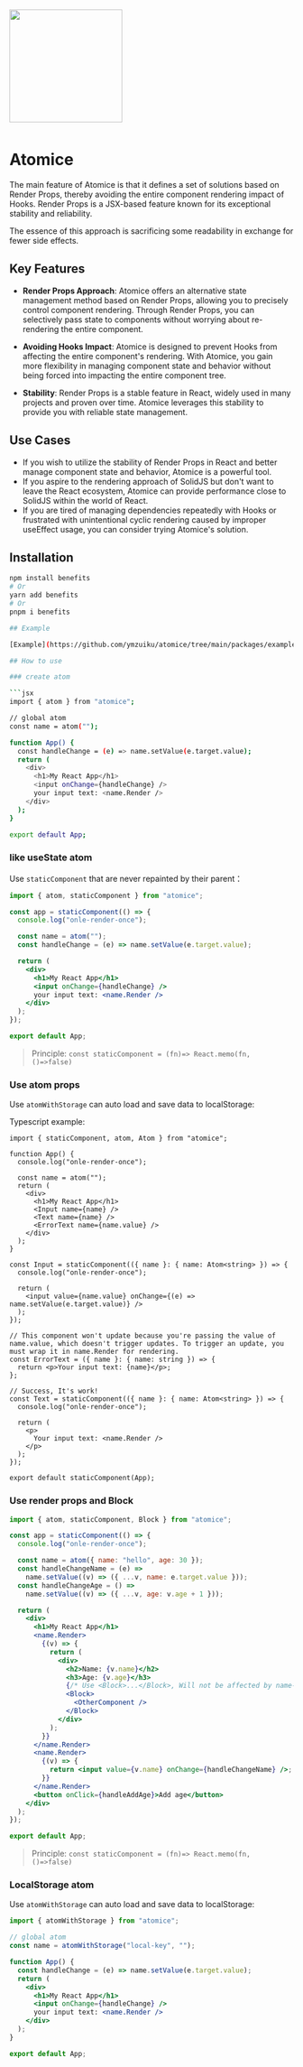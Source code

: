 <img src="/logo.png" style="margin: 10px auto; text-align:center; height:200px" />

# Atomice

The main feature of Atomice is that it defines a set of solutions based on Render Props, thereby avoiding the entire component rendering impact of Hooks. Render Props is a JSX-based feature known for its exceptional stability and reliability.

The essence of this approach is sacrificing some readability in exchange for fewer side effects.

## Key Features

- **Render Props Approach**: Atomice offers an alternative state management method based on Render Props, allowing you to precisely control component rendering. Through Render Props, you can selectively pass state to components without worrying about re-rendering the entire component.

- **Avoiding Hooks Impact**: Atomice is designed to prevent Hooks from affecting the entire component's rendering. With Atomice, you gain more flexibility in managing component state and behavior without being forced into impacting the entire component tree.

- **Stability**: Render Props is a stable feature in React, widely used in many projects and proven over time. Atomice leverages this stability to provide you with reliable state management.

## Use Cases

- If you wish to utilize the stability of Render Props in React and better manage component state and behavior, Atomice is a powerful tool.
- If you aspire to the rendering approach of SolidJS but don't want to leave the React ecosystem, Atomice can provide performance close to SolidJS within the world of React.
- If you are tired of managing dependencies repeatedly with Hooks or frustrated with unintentional cyclic rendering caused by improper useEffect usage, you can consider trying Atomice's solution.

## Installation

````sh
npm install benefits
# Or
yarn add benefits
# Or
pnpm i benefits

## Example

[Example](https://github.com/ymzuiku/atomice/tree/main/packages/example)

## How to use

### create atom

```jsx
import { atom } from "atomice";

// global atom
const name = atom("");

function App() {
  const handleChange = (e) => name.setValue(e.target.value);
  return (
    <div>
      <h1>My React App</h1>
      <input onChange={handleChange} />
      your input text: <name.Render />
    </div>
  );
}

export default App;
````

### like useState atom

Use `staticComponent` that are never repainted by their parent：

```jsx
import { atom, staticComponent } from "atomice";

const app = staticComponent(() => {
  console.log("onle-render-once");

  const name = atom("");
  const handleChange = (e) => name.setValue(e.target.value);

  return (
    <div>
      <h1>My React App</h1>
      <input onChange={handleChange} />
      your input text: <name.Render />
    </div>
  );
});

export default App;
```

> Principle: `const staticComponent = (fn)=> React.memo(fn, ()=>false)`

### Use atom props

Use `atomWithStorage` can auto load and save data to localStorage:

Typescript example:

```tsx
import { staticComponent, atom, Atom } from "atomice";

function App() {
  console.log("onle-render-once");

  const name = atom("");
  return (
    <div>
      <h1>My React App</h1>
      <Input name={name} />
      <Text name={name} />
      <ErrorText name={name.value} />
    </div>
  );
}

const Input = staticComponent(({ name }: { name: Atom<string> }) => {
  console.log("onle-render-once");

  return (
    <input value={name.value} onChange={(e) => name.setValue(e.target.value)} />
  );
});

// This component won't update because you're passing the value of name.value, which doesn't trigger updates. To trigger an update, you must wrap it in name.Render for rendering.
const ErrorText = ({ name }: { name: string }) => {
  return <p>Your input text: {name}</p>;
};

// Success, It's work!
const Text = staticComponent(({ name }: { name: Atom<string> }) => {
  console.log("onle-render-once");

  return (
    <p>
      Your input text: <name.Render />
    </p>
  );
});

export default staticComponent(App);
```

### Use render props and Block

```jsx
import { atom, staticComponent, Block } from "atomice";

const app = staticComponent(() => {
  console.log("onle-render-once");

  const name = atom({ name: "hello", age: 30 });
  const handleChangeName = (e) =>
    name.setValue((v) => ({ ...v, name: e.target.value }));
  const handleChangeAge = () =>
    name.setValue((v) => ({ ...v, age: v.age + 1 }));

  return (
    <div>
      <h1>My React App</h1>
      <name.Render>
        {(v) => {
          return (
            <div>
              <h2>Name: {v.name}</h2>
              <h3>Age: {v.age}</h3>
              {/* Use <Block>...</Block>, Will not be affected by name-atom re-render */}
              <Block>
                <OtherComponent />
              </Block>
            </div>
          );
        }}
      </name.Render>
      <name.Render>
        {(v) => {
          return <input value={v.name} onChange={handleChangeName} />;
        }}
      </name.Render>
      <button onClick={handleAddAge}>Add age</button>
    </div>
  );
});

export default App;
```

> Principle: `const staticComponent = (fn)=> React.memo(fn, ()=>false)`

### LocalStorage atom

Use `atomWithStorage` can auto load and save data to localStorage:

```jsx
import { atomWithStorage } from "atomice";

// global atom
const name = atomWithStorage("local-key", "");

function App() {
  const handleChange = (e) => name.setValue(e.target.value);
  return (
    <div>
      <h1>My React App</h1>
      <input onChange={handleChange} />
      your input text: <name.Render />
    </div>
  );
}

export default App;
```
